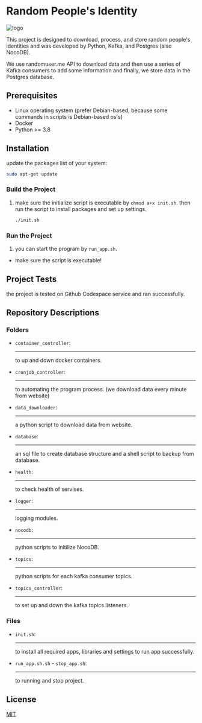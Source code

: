 # Random People's Identity

![logo](https://i.imgur.com/wSNROh5.png)

This project is designed to download, process, and store random people's identities and was developed by Python, Kafka, and Postgres (also NocoDB).

We use randomuser.me API to download data and then use a series of Kafka consumers to add some information and finally, we store data in the Postgres database.

## Prerequisites

- Linux operating system (prefer Debian-based, because some commands in scripts is Debian-based os's)
- Docker
- Python >= 3.8

## Installation

update the packages list of your system:

```bash
sudo apt-get update
```

### Build the Project

1. make sure the initialize script is executable by `chmod a+x init.sh`. then run the script to install packages and set up settings.

    ```bash
    ./init.sh
    ```

### Run the Project

1. you can start the program by `run_app.sh`.
  
- make sure the script is executable!

## Project Tests

the project is tested on Github Codespace service and ran successfully.

## Repository Descriptions

### Folders

- `container_controller`:

  ---
  to up and down docker containers.

- `cronjob_controller`:

  ---
  to automating the program process. (we download data every minute from website)

- `data_downloader`:

  ---
  a python script to download data from website.

- `database`:

  ---
  an sql file to create database structure and a shell script to backup from database.

- `health`:

  ---
  to check health of servises.

- `logger`:

  ---
  logging modules.

- `nocodb`:

  ---
  python scripts to initilize NocoDB.

- `topics`:

  ---
  python scripts for each kafka consumer topics.

- `topics_controller`:

  ---
  to set up and down the kafka topics listeners.

### Files

- `init.sh`:

  ---
  to install all required apps, libraries and settings to run app successfully.

- `run_app.sh.sh` - `stop_app.sh`:

  ---
  to running and stop project.

## License

[MIT](https://choosealicense.com/licenses/mit/)
